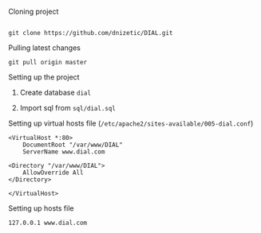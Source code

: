 Cloning project

```cd /var/www (or htdocs folder on windows)

git clone https://github.com/dnizetic/DIAL.git
```

Pulling latest changes

`git pull origin master`

Setting up the project

1) Create database `dial`

2) Import sql from `sql/dial.sql`


Setting up virtual hosts file (`/etc/apache2/sites-available/005-dial.conf`)

```
<VirtualHost *:80>
    DocumentRoot "/var/www/DIAL"
    ServerName www.dial.com

<Directory "/var/www/DIAL">
    AllowOverride All
</Directory>

</VirtualHost>
```

Setting up hosts file

```
127.0.0.1 www.dial.com
```